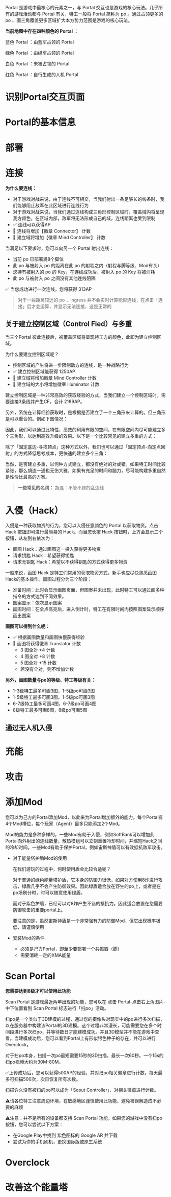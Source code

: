 Portal 是游戏中最核心的元素之一，与 Portal 交互也是游戏的核心玩法。几乎所有的游戏活动都与 Portal 有关，特工一般将 Portal 简称为 po 。通过占领更多的 po 、画三角覆盖更多区域扩大本方势力范围是游戏的核心玩法。

**当前地图中存在四种颜色的 Portal  ：**

蓝色 Portal ：由蓝军占领的 Portal

绿色 Portal ：由绿军占领的 Portal

白色 Portal ：未被占领的 Portal

红色 Portal ：自行生成的人机 Portal

# 识别Portal交互页面



# Portal的基本信息



# 部署




# 连接

**为什么要连线：**


- 对于游戏对战来说，由于连线不可相交，当我们射出一条足够长的线条时，我们能够阻止敌军在此区域进行连线行为
- 对于游戏对战来说，当我们通过连线构成三角形控制区域时，覆盖域内将呈现我方颜色，在区域内部，敌军将无法形成自己的域，连线距离也受到限制
- ✅ 连线可以获得AP
- 🔷 连线将增加【徽章 Connector】 计数
- 🔷 建立域将增加【徽章 Mind Controller】 计数

当满足以下要求时，您可以向另一个 Portal 射出连线：


- 当前 po 已部署满8个脚位
- 此 po 与被射入 po 的距离在此 po 的射程之内（射程与脚等级、Mod有关）
- 您持有被射入的 po 的 Key，在连线成功后，被射入 po 的 Key 将被消耗
- 此 po 与被射入 po 之间没有其他连线阻隔

✅ 当您成功进行一次连线，您将获得 313AP
> 对于一些距离较远的 po ，ingress 并不会实时计算能否连线，在点击「连接」后才会运算，并显示无法连接，这是正常的


## 关于建立控制区域（Control Fied）与多重


当三个Portal 彼此连接后，被覆盖区域将呈现特工方的颜色，此即为建立控制区域。

为什么要建立控制区域呢？


- 控制区域的产生将进一步限制敌方的连线，是一种战略行为
- ✅ 建立控制区域能获得 1250AP
- 🔷 建立域将增加徽章 Mind Controller 计数
- 🔷 建立域的大小将增加徽章 Illuminator 计数

建立控制区域是一种非常高效的获取经验的方式，当我们建立一个控制区域时，需要连接3条线并产生CF，合计 2189AP。

另外，系统在计算经验获取时，是根据是否建立了一个三角形来计算的。但三角形是可以重合的。例如下图情况：

因此，我们可以通过此特性，高效的利用有限的空间，在有限空间内尽可能建立多个三角形，以达到高效升级的效果。以下是一个比较常见的建立多重的方式：

除了「固定底边-寻找顶点」这种方式以外，我们也可以通过「固定顶点-向定点回射」的方式降低思考成本，更快速的建立多个三角：

当然，是否建立多重，以何种方式建立，都没有绝对的对或错。如果特工时间比较紧张，那么胡连一通也无伤大雅，如果有充足的时间和脑力，尽可能构建多重自然是性价比最高的方案。
> **一些常见的名词：** 胡连：不管不顾的乱连线


# 入侵（Hack）


入侵是一种获取物资的行为，您可以入侵任意颜色的 Portal 以获取物资。点击 Hack 按钮即可进行最简易的 Hack。而当您长按 Hack 按钮时，上方会显示三个按钮，从左到右依次为：


- 画图 Hack：通过画图这一投入获得更多物资
- 请求钥匙 Hack：希望获得钥匙
- 请求无钥匙 Hack：希望以不获得钥匙的方式获得更多物资

一般来说，画图 Hack 是特工们常用的获取物资方式，新手也应尽快熟悉画图Hack的基本操作。画图过程分为三个阶段：


- 准备时间：此时会显示画图页面，但图案并未出现，此时特工可以通过画多种指令的方式达到不同效果。
- 图案显示：依次显示图案
- 画图时间：在全点高亮后，进入倒计时，特工在有限时间内按照图案显示顺序画出图案

**画图可以得到什么呢：**


- ✅ 根据画图数量和画图快慢获得经验
- 🔷 画图将获得徽章 Translator 计数
	- 3 图全对 +4 计数
	- 4 图全对 +8 计数
	- 5 图全对 +15 计数
	- 若没有全对，则不增加计数

**另外，画图数量与po的等级、特工等级有关：**


- 1-3级特工最多可画3图，1-5级po可画3图
- 1-5级特工最多可画3图，1-5级po可画3图
- 6-7级特工最多可画4图，6-7级po可画4图
- 8级特工最多可画8图，8级po可画5图

## 通过无人机入侵



# 充能



# 攻击




# 添加Mod


您可以为己方的Portal添加Mod，以此来为Portal增加额外的能力。每个Portal有4个Mod槽位，每个玩家（Agent）最多只能添加2个Mod。

Mod的能力是多种多样的，一些Mod有助于入侵，例如SoftBank可以增加此Portal向外射出的连线数量，散热模组可以立刻重置冷却时间，并缩短Hack之间的冷却时间。一些Mod有助于保护Portal，例如宙斯神盾可以有效抵抗敌军攻击。


- 对于能量塔护盾Mod的使用

	在我们游玩的过程中，何时使用盾会比较合适呢？

	对于普通的绿色能量塔护盾，它本身的防御力很低，如果对方使用8炸进行攻击，绿盾几乎不会产生防御效果。因此绿盾适合放在野生的po上，或者是在po场刷分时，时可以随意使用绿盾。

	而对于紫色护盾，已经可以对8炸产生不错的抵抗力。因此适合放置在您需要防御攻击的重要portal上。

	要注意的是，虽然宙斯神盾是一个非常强有力的防御Mod，但它出现概率极低，请谨慎使用


- 安装Mod的条件
	- 必须是己方Portal，即至少要部署一个共振器（脚）
	- 需要消耗一定的XMA能量

# Scan Portal

**您需要达到8级才可以使用此功能**


Scan Portal 是游戏最近两年出现的功能，您可以在 点击 Portal-点击右上角图片-中下位置看到 Scan Portal 标志进行「扫po」活动。

扫po是一个类似于3D建模的过程，通过您的摄像头对现实中的po进行多次扫描，以在服务器中构建该Portal的3D建模。这个过程非常漫长，可能需要您在多个时间段进行多次扫po，并等待数日才能建模成功。并且3D模型并不能在游戏中查看。当建模成功后，您可以看到Portal上有形似银色种子的存在，并可以进行Overclock。

对于扫po本身，扫描一次po最短需要15秒的3D扫描，最长一次60秒。一个15s的扫po视频大约为30M-80M。

✅上传成功后，您可以获得500AP的经验，并对扫po相关徽章进行计数，每天最多可扫描500次，次日恢复所有次数。

扫描许久没有被扫的po可以成为「Scout Controller」，对相关徽章进行计数。

⚠️请各位特工注意周边环境，在敏感地区谨慎使用此功能，避免被误解造成不必要的麻烦

⚠️注意：并不是所有的设备都支持 Scan Portal 功能，如果您的游戏中没有扫po按钮，您可以尝试以下方案：

- 在Google Play中找到 紫色图标的 Google AR 并下载
- 尝试为你的手机刷机，更换国际版或原生系统

# Overclock




# 改善这个能量塔

